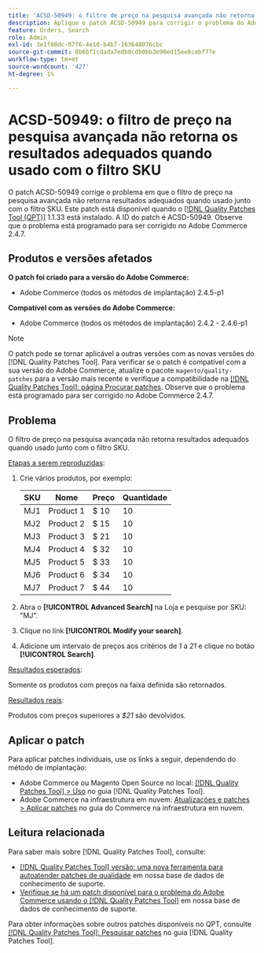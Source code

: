 ```yaml
---
title: 'ACSD-50949: o filtro de preço na pesquisa avançada não retorna resultados adequados quando usado junto com o filtro SKU'
description: Aplique o patch ACSD-50949 para corrigir o problema do Adobe Commerce em que o filtro de preço na pesquisa avançada não retorna resultados adequados quando usado junto com o filtro SKU.
feature: Orders, Search
role: Admin
exl-id: 3e1f88dc-07f6-4e10-b4b7-163648076cbc
source-git-commit: 8b6bf1cdada7edb0cdb0bb3e90ed15ee8cebf77e
workflow-type: tm+mt
source-wordcount: '427'
ht-degree: 1%

---
```


# ACSD-50949: o filtro de preço na pesquisa avançada não retorna os resultados adequados quando usado com o filtro SKU

O patch ACSD-50949 corrige o problema em que o filtro de preço na pesquisa avançada não retorna resultados adequados quando usado junto com o filtro SKU. Este patch está disponível quando o [[!DNL Quality Patches Tool (QPT)]](/help/announcements/adobe-commerce-announcements/magento-quality-patches-released-new-tool-to-self-serve-quality-patches.md) 1.1.33 está instalado. A ID do patch é ACSD-50949. Observe que o problema está programado para ser corrigido no Adobe Commerce 2.4.7.

## Produtos e versões afetados

**O patch foi criado para a versão do Adobe Commerce:**

* Adobe Commerce (todos os métodos de implantação) 2.4.5-p1

**Compatível com as versões do Adobe Commerce:**

* Adobe Commerce (todos os métodos de implantação) 2.4.2 - 2.4.6-p1

>[!NOTE]
>
>O patch pode se tornar aplicável a outras versões com as novas versões do [!DNL Quality Patches Tool]. Para verificar se o patch é compatível com a sua versão do Adobe Commerce, atualize o pacote `magento/quality-patches` para a versão mais recente e verifique a compatibilidade na [[!DNL Quality Patches Tool]: página Procurar patches](<https://experienceleague.adobe.com/tools/commerce-quality-patches/index.html>). Observe que o problema está programado para ser corrigido no Adobe Commerce 2.4.7.

## Problema

O filtro de preço na pesquisa avançada não retorna resultados adequados quando usado junto com o filtro SKU.

<u>Etapas a serem reproduzidas</u>:

1. Crie vários produtos, por exemplo:

   | SKU | Nome | Preço | Quantidade |
   |-----|-----------|-------|----------|
   | MJ1 | Product 1 | $ 10 | 10 |
   | MJ2 | Product 2 | $ 15 | 10 |
   | MJ3 | Product 3 | $ 21 | 10 |
   | MJ4 | Product 4 | $ 32 | 10 |
   | MJ5 | Product 5 | $ 33 | 10 |
   | MJ6 | Product 6 | $ 34 | 10 |
   | MJ7 | Product 7 | $ 44 | 10 |

1. Abra o **[!UICONTROL Advanced Search]** na Loja e pesquise por SKU: &quot;MJ&quot;.
1. Clique no link **[!UICONTROL Modify your search]**.
1. Adicione um intervalo de preços aos critérios de *1* a *21* e clique no botão **[!UICONTROL Search]**.

<u>Resultados esperados</u>:

Somente os produtos com preços na faixa definida são retornados.

<u>Resultados reais</u>:

Produtos com preços superiores a *$21* são devolvidos.

## Aplicar o patch

Para aplicar patches individuais, use os links a seguir, dependendo do método de implantação:

* Adobe Commerce ou Magento Open Source no local: [[!DNL Quality Patches Tool] > Uso](<https://experienceleague.adobe.com/docs/commerce-operations/tools/quality-patches-tool/usage.html>) no guia [!DNL Quality Patches Tool].
* Adobe Commerce na infraestrutura em nuvem: [Atualizações e patches > Aplicar patches](https://experienceleague.adobe.com/docs/commerce-cloud-service/user-guide/develop/upgrade/apply-patches.html) no guia do Commerce na infraestrutura em nuvem.

## Leitura relacionada

Para saber mais sobre [!DNL Quality Patches Tool], consulte:

* [[!DNL Quality Patches Tool] versão: uma nova ferramenta para autoatender patches de qualidade](/help/announcements/adobe-commerce-announcements/magento-quality-patches-released-new-tool-to-self-serve-quality-patches.md) em nossa base de dados de conhecimento de suporte.
* [Verifique se há um patch disponível para o problema do Adobe Commerce usando o [!DNL Quality Patches Tool]](/help/support-tools/patches-available-in-qpt-tool/check-patch-for-magento-issue-with-magento-quality-patches.md) em nossa base de dados de conhecimento de suporte.

Para obter informações sobre outros patches disponíveis no QPT, consulte [[!DNL Quality Patches Tool]: Pesquisar patches](<https://experienceleague.adobe.com/tools/commerce-quality-patches/index.html>) no guia [!DNL Quality Patches Tool].
